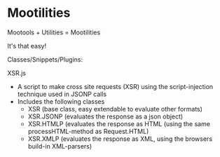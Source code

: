 Mootilities
===========

Mootools + Utilities = Mootilities

It's that easy!

Classes/Snippets/Plugins:

XSR.js
 - A script to make cross site requests (XSR) using the script-injection technique used in JSONP calls
 - Includes the following classes
   - XSR (base class, easy extendable to evaluate other formats)
   - XSR.JSONP (evaluates the response as a json object)
   - XSR.HTMLP (evaluates the response as HTML (using the same processHTML-method as Request.HTML)
   - XSR.XMLP (evaluates the response as XML, using the browsers build-in XML-parsers)